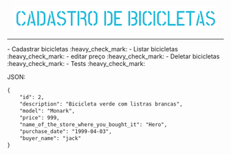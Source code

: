 <p align="center"><img src="img\logo2.png"></p>
<p align="center">
<smallUma API para controlar o cadastro de bicicletas, essa API foi construida na linguagem Java utilizando o Framework Spring :smile:</small> 
</p> 
<hr>
- Cadastrar bicicletas :heavy_check_mark:
- Listar bicicletas :heavy_check_mark:
- editar preço :heavy_check_mark:
- Deletar bicicletas :heavy_check_mark:
- Tests :heavy_check_mark:  

JSON:
```
{
    "id": 2,
    "description": "Bicicleta verde com listras brancas",
    "model": "Monark",
    "price": 999,
    "name_of_the_store_where_you_bought_it": "Hero",
    "purchase_date": "1999-04-03",
    "buyer_name": "jack"
}
```
  



